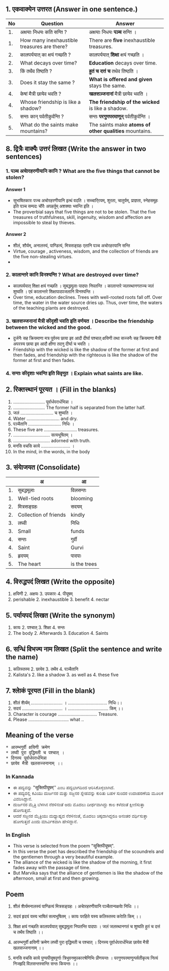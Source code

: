 ## 1. एकवाक्येन उत्तरत (Answer in one sentence.)
|No|Question|Answer|
|-|-|-|
|1. | अक्षयाः निधयः कति सन्ति ? |अक्षयाः निधयः **पञ्च** सन्ति ।|
|1. | How many inexhaustible treasures are there? |There are **five** inexhaustible treasures.|
|2. | कालपर्ययात् का क्षयं गच्छति ?|कालपर्ययात्‌ **शिक्षा** क्षयं गच्छति ।|
|2. | What decays over time?|**Education** decays over time.|
|3. |किं तथैव तिष्ठति ?|**हुतं च दत्तं च** तथेव तिष्ठति ।|
|3. |Does it stay the same ?|**What is offered and given** stays the same.|
|4. |केषां मैत्री छायेव भवति ?|**खलसञ्जनानां** मैत्री छायेव भवति ।|
|4. |Whose friendship is like a shadow?|**The friendship of the wicked** is like a shadow.|
|5. |सन्तः कान् पर्वतीकुर्वन्ति ?|सन्तः **परगुणपरमाणून्‌** पर्वतीकुर्वन्ति ।|
|5. |What do the saints make mountains?|The saints make **atoms of other qualities** mountains.|

## 8. द्वित्रैः वाक्यैः उत्तरं लिखत (Write the answer in two sentences)
### 1. पञ्च अचाेरहरणीयानि कानि ? What are the five things that cannot be stolen?
#### Answer 1
* सुभाषितकारः पज्च अचोरहरणीयानि इत्थं वदति । सच्चारि्रयम्‌, शुरता, चातुर्यम्‌, प्राज्ञता, स्नेहसमूहः इति पञ्च सम्पदः चौरैः अपहर्तुम्‌ अशक्याः भवन्ति इति ।
* The proverbial says that five things are not to be stolen. That the five treasures of truthfulness, skill, ingenuity, wisdom and affection are impossible to steal by thieves.
#### Answer 2
* शीलं, शौर्यम्‌, अनालस्यं, पाण्डित्यं, मित्रसङ्ग्रहः एतानि पञ्च अचोरहरयानि सन्ति
* Virtue, courage , activeness, wisdom, and the collection of friends are the five non-stealing virtues.
* 
### 2. कालान्तरे कानि विनश्यन्ति ? What are destroyed over time?
* कालपर्ययात्‌ शिक्षा क्षयं गच्छति । सुबद्धमूलाः पादपाः निपतन्ति । कालान्तरे जलस्थानगतज्च जलं शुष्यति । एवं कालान्तरे शिक्षापादपजलानि विनश्यन्ति ।
* Over time, education declines. Trees with well-rooted roots fall off. Over time, the water in the water source dries up. Thus, over time, the waters of the teaching plants are destroyed.

### 3. खलसज्जनानां मैत्री कीदृशी भवति इति वर्णयत । Describe the friendship between the wicked and the good.
* दुर्जनैः सह क्रियमाणा मत्र पूर्वस्य छाया इव आदौ दीर्घा पश्चात्‌ क्षयिणी तथा सज्जनैः सह क्रियमाणा मैत्री अपरस्य छाया इव आदौ क्षीणा तदनु दीर्घा च भवति ।
* Friendship with the wicked is like the shadow of the former at first and then fades, and friendship with the righteous is like the shadow of the former at first and then fades.

### 4. सन्तः कीदृशाः भवन्ति इति विवृणुत । Explain what saints are like.

## 2. रिक्तस्थानं पूरयत । (Fill in the blanks)
1. ......................... पूर्वार्धपरार्धभिन्ना ।
1. ......................... The former half is separated from the latter half.
2. जलं .......................... च शुष्यति ।
2. Water .......................... and dry.
3. पञ्चैतानि .......................... निधिः ।
3. These five are .......................... treasures.
4. ............................. सत्यभूषितम् ।
4. ............................. adorned with truth.
5. मनसि वचसि काये ....................... ।
5. In the mind, in the words, in the body

## 3. संयाेजयत (Consolidate)
||अ|आ|
|-|-|-|
|1. |सुबद्धमूलाः |विलसन्तः|
|1. |Well-tied roots |blooming
|2. |मित्रसङ्ग्रहः |सदयम्|
|2. |Collection of friends |kindly
|3. |लघ्वी| निधिः|
|3. |Small |funds|
|4. |सन्तः| गुर्वी|
|4. |Saint |Gurvi|
|5. |हृदयम् |पादपाः|
|5. |The heart | is the trees|

## 4. विरुद्धपदं लिखत (Write the opposite)
1. क्षयिणी 2. अक्षयः 3. उपकारः 4. पीयूषम्
1. perishable 2. inexhaustible 3. benefit 4. nectar

## 5. पर्यायपदं लिखत (Write the synonym)
1. कायः 2. पश्चात् 3. शिक्षा 4. सन्तः
1. The body 2. Afterwards 3. Education 4. Saints

## 6. सन्धिं विभज्य नाम लिखत (Split the sentence and write the name)
1. कलिस्तस्य 2. छायेव 3. तथैव 4. पञ्चैतानि
1. Kalista's 2. like a shadow 3. as well as 4. these five

## 7. श्लाेकं पूरयत (Fill in the blank)
1. शीलं शाैर्यम् ......................... ।
 ............................... निधिः।।
2. सदयं ................................ ।
 ................................ किम् ।।
1. Character is courage
  ............................... Treasure.
2. Please
  ................................ what ..

## Meaning of the verse
<pre>
* आरम्भगुर्वी क्षयिणी क्रमेण
* लघ्वी पुरा वृद्धिमती च पश्चात् ।
* दिनस्य पूर्वार्धपरार्धभिन्ना
* छायेव मैत्री खलसज्जनानाम् ।।
</pre>
### In Kannada 
* ಈ ಪದ್ಯವನ್ನು "सूक्तिपीयूषम्‌'' ಎಂಬ ಪದ್ಯಭಾಗದಿಂದ ಆರಿಸಿಕೊಳ್ಳಲಾಗಿದೆ.
* ಈ ಪದ್ಯದಲ್ಲಿ ಕವಿಯು ದುರ್ಜನರ ಮತ್ತು ಸಜ್ಜನರ ಸ್ನೇಹವನ್ನು ಕುರಿತು ಬಹಳ ಸುಂದರ ಉದಾಹರಣೆಯ ಮೂಲಕ ವಿವರಿಸಿದ್ದಾನೆ.
* ದುರ್ಜನರ ಮೈತ್ರಿ ಬೆಳಗಿನ ನೆರಳಿನಂತೆ ಅದು ಮೊದಲು ದೀರ್ಥವಾಗಿದ್ದು ಕಾಲ ಕಳೆದಂತೆ ಕ್ಷೀಣಿಸುತ್ತಾ ಹೋಗುತ್ತದೆ.
* ಆದರೆ ಸಜ್ಜನರ ಮೈತ್ರಿಯು ಮಧ್ಯಾಹ್ನದ ನೆರಳಿನಂತೆ, ಮೊದಲು ಚಿಕ್ಕದಾಗಿದ್ದರೂ ಅನಂತರ ವರ್ಧಿಸುತ್ತಾ ಹೋಗುತ್ತದೆ ಎಂದು ಮಾರ್ವಿಕವಾಗಿ ಹೇಳಿದ್ದಾನೆ.
### In English
* This verse is selected from the poem "सूक्तिपीयूषम्‌".
* In this verse the poet has described the friendship of the scoundrels and the gentlemen through a very beautiful example.
* The alliance of the wicked is like the shadow of the morning, it first fades away with the passage of time.
* But Marvika says that the alliance of gentlemen is like the shadow of the afternoon, small at first and then growing.

## Poem
1. शीलं शाैर्यमनालस्यं पाण्डित्यं मित्रसङ्ग्रहः ।
अचाेरहरणीयानि पञ्चैतान्यक्षयाे निधिः ।।

2. सदयं हृदयं यस्य भाषितं सत्यभूषितम् ।
कायः परहिते यस्य कलिस्तस्य कराेति किम् ।।

3. शिक्षा क्षयं गच्छति कालपर्ययात्
सुबद्धमूला निपतन्ति पादपाः ।
जलं जलस्थानगतं च शुष्यति
हुतं च दत्तं च तथैव तिष्ठति ।।

4. आरम्भगुर्वी क्षयिणी क्रमेण
लघ्वी पुरा वृद्धिमती च पश्चात् ।
दिनस्य पूर्वार्धपरार्धभिन्ना
छायेव मैत्री खलसज्जनानाम् ।।

5. मनसि वचसि काये पुण्यपीयूषपूर्णाः
त्रिभुवनमुपकारश्रेणिभिः प्रीणयन्तः ।
परगुणपरमाणून्पर्वतीकृत्य नित्यं
निजहृदि विलसन्तस्सन्ति सन्तः कियन्तः ।।
